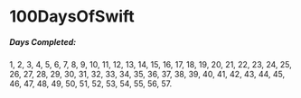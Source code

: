 # 100DaysOfSwift

##### Days Completed: 
1, 2, 3, 4, 5, 6, 7, 8, 9, 10,
11, 12, 13, 14, 15, 16, 17, 18, 19, 20,
21, 22, 23, 24, 25, 26, 27, 28, 29, 30,
31, 32, 33, 34, 35, 36, 37, 38, 39, 40, 
41, 42, 43, 44, 45, 46, 47, 48, 49, 50, 
51, 52, 53, 54, 55, 56, 57.
